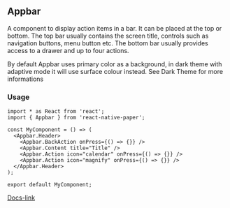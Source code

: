 ## Appbar

A component to display action items in a bar. It can be placed at the top or bottom. The top bar usually contains the screen title, controls such as navigation buttons, menu button etc. The bottom bar usually provides access to a drawer and up to four actions.

By default Appbar uses primary color as a background, in dark theme with adaptive mode it will use surface colour instead. See Dark Theme for more informations


### Usage

```
import * as React from 'react';
import { Appbar } from 'react-native-paper';

const MyComponent = () => (
  <Appbar.Header>
    <Appbar.BackAction onPress={() => {}} />
    <Appbar.Content title="Title" />
    <Appbar.Action icon="calendar" onPress={() => {}} />
    <Appbar.Action icon="magnify" onPress={() => {}} />
  </Appbar.Header>
);

export default MyComponent;
```


[Docs-link](https://callstack.github.io/react-native-paper/docs/components/Appbar/#usage)